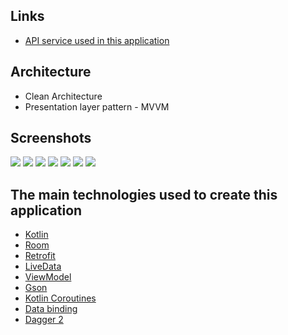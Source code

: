## __Links__
* [API service used in this application](https://pokeapi.co/docs/v2) 

## __Architecture__
* Clean Architecture
* Presentation layer pattern - MVVM

## __Screenshots__

![](screenshots/2021-09-01%2014.09.04.jpg)
![](screenshots/2021-09-01%2014.09.06.jpg)
![](screenshots/2021-09-01%2014.09.09.jpg)
![](screenshots/2021-09-01%2014.09.11.jpg)
![](screenshots/2021-09-01%2014.09.14.jpg)
![](screenshots/2021-09-01%2014.09.16.jpg)
![](screenshots/2021-09-01%2014.09.19.jpg)

## __The main technologies used to create this application__

* [Kotlin](https://developer.android.com/kotlin)
* [Room](https://developer.android.com/jetpack/androidx/releases/room)
* [Retrofit](https://square.github.io/retrofit/)
* [LiveData](https://developer.android.com/topic/libraries/architecture/livedata)
* [ViewModel](https://developer.android.com/topic/libraries/architecture/viewmodel)
* [Gson](https://github.com/google/gson)
* [Kotlin Coroutines](https://developer.android.com/kotlin/coroutines)
* [Data binding](https://developer.android.com/topic/libraries/data-binding)
* [Dagger 2](https://square.github.io/dagger/)